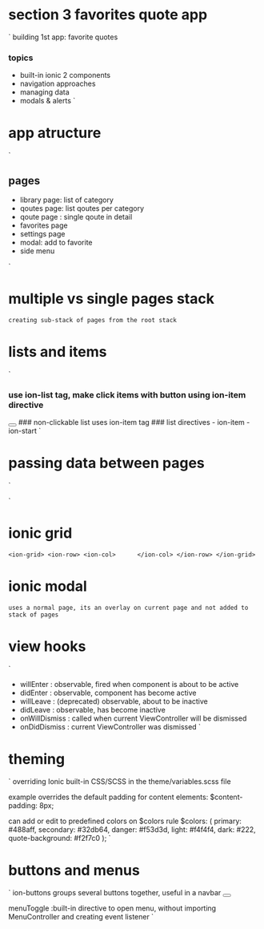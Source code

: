# section 3 favorites quote app
`
building 1st app: favorite quotes

### topics
- built-in ionic 2 components
- navigation approaches
- managing data
- modals & alerts
`

# app atructure
`
## pages
- library page: list of category
- qoutes page: list qoutes per category
- qoute page : single qoute in detail
- favorites page
- settings page
- modal: add to favorite
- side menu

`

# multiple vs single pages stack
`
creating sub-stack of pages from the root stack
`

# lists and items
`
### use ion-list tag, make click items with button using ion-item directive
  <ion-list>
    <button ion-item></button>
  </ion-list>
### non-clickable list uses ion-item tag
  <ion-list>
    <ion-item></ion-item>
  </ion-list>
### list directives
- ion-item
- ion-start
`

# passing data between pages
`

`

# ionic grid
`
<ion-grid>
  <ion-row>
    <ion-col>     
    </ion-col>
  </ion-row>
</ion-grid>
`

# ionic modal
`
uses a normal page, its an overlay on current page and not added to stack of pages
`

# view hooks
`
- willEnter : observable, fired when component is about to be active
- didEnter : observable, component has become active
- willLeave : (deprecated) observable, about to be inactive
- didLeave : observable, has become inactive
- onWillDismiss : called when current ViewController will be dismissed
- onDidDismiss : current ViewController was dismissed
`

# theming
`
overriding Ionic built-in CSS/SCSS in the theme/variables.scss file

example overrides the default padding for content elements: 
$content-padding: 8px;


can add or edit to predefined colors on $colors rule
$colors: (
  primary:    #488aff,
  secondary:  #32db64,
  danger:     #f53d3d,
  light:      #f4f4f4,
  dark:       #222,
  quote-background: #f2f7c0
);
`

# buttons and menus
`
ion-buttons groups several buttons together, useful in a navbar
  <ion-navbar>
    <ion-buttons>
      <button ion-button menuToggle>
        <ion-icon name='menu'></ion-icon>
      </button>
    </ion-buttons>
  </ion-navbar>


menuToggle :built-in directive to open menu, without importing MenuController and creating event listener
`





